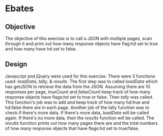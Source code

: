 # Ebates

## Objective

The objective of this exercise is to call a JSON with multiple pages, scan through it and print out how many response objects have flag:hd set to true and how many have hd set to false.

## Design
Javascript and jQuery were used for this exercise. There were 3 functions used: *_loadData_*, *_tally_*, & *_results_*. The first step was to called *_loadData_* which has getJSON to retrieve the data from the JSON. Assuming there are 10 responses per page, *trueCount* and *falseCount* keep track of how many response objects have flags:hd set to true or false. Then *_tally_* was called. This function's job was to add and keep track of how many hd:true and hd:false there are in each page. Another job of the tally function was to check if there's more data. If there's more data, *_loadData_* will be called again. If there's no more data, then the *_results_* function will be called. The *_results_* function prints out how many pages there are and the total numbers of how many response objects that have flags:hd set to true/false.
